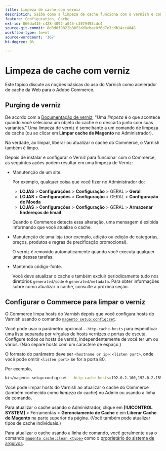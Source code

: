 ```yaml
---
title: Limpeza de cache com verniz
description: Saiba como a limpeza de cache funciona com o Vernish e como um acelerador de cache da Web para o aplicativo do Adobe Commerce.
feature: Configuration, Cache
exl-id: 866da415-c428-4092-a045-c3079493cdc4
source-git-commit: 8d0d8f9822b88f2dd8cbae8f6d7e3cdb14cc4848
workflow-type: tm+mt
source-wordcount: '367'
ht-degree: 0%

---
```


# Limpeza de cache com verniz

Este tópico discute as noções básicas do uso do Varnish como acelerador de cache da Web para o Adobe Commerce.

## Purging de verniz

De acordo com a [Documentação de verniz](https://www.varnish-cache.org/docs/trunk/users-guide/purging.html), &quot;Uma *limpeza* é o que acontece quando você seleciona um objeto do cache e o descarta junto com suas variantes.&quot; Uma limpeza de verniz é semelhante a um comando de limpeza de cache (ou ao clicar em **Limpar cache de Magento** no Administrador).

Na verdade, ao limpar, liberar ou atualizar o cache do Commerce, o Varnish também é limpo.

Depois de instalar e configurar o Verniz para funcionar com o Commerce, as seguintes ações podem resultar em uma limpeza de Verniz:

- Manutenção de um site.

  Por exemplo, qualquer coisa que você fizer no Administrador do:

   - **LOJAS** > **Configurações** > **Configuração** > GERAL > **Geral**
   - **LOJAS** > **Configurações** > **Configuração** > GERAL > **Configuração de Moeda**
   - **LOJAS** > **Configurações** > **Configuração** > GERAL > **Armazenar Endereços de Email**

  Quando o Commerce detecta essa alteração, uma mensagem é exibida informando que você atualize o cache.

- Manutenção de uma loja (por exemplo, adição ou edição de categorias, preços, produtos e regras de precificação promocional).

  O verniz é removido automaticamente quando você executa qualquer uma dessas tarefas.

- Mantendo código-fonte.

  Você deve atualizar o cache e também excluir periodicamente tudo nos diretórios `generated/code` e `generated/metadata`. Para obter informações sobre como atualizar o cache, consulte a próxima seção.

## Configurar o Commerce para limpar o verniz

O Commerce limpa hosts do Varnish depois que você configura hosts do Varnish usando o comando [`magento setup:config:set`](https://devdocs.magento.com/guides/v2.4/reference/cli/magento.html#setupconfigset).

Você pode usar o parâmetro opcional `--http-cache-hosts` para especificar uma lista separada por vírgulas de hosts vernizes e portas de escuta. Configure todos os hosts de verniz, independentemente de você ter um ou vários. (Não separe hosts com um caractere de espaço.)

O formato do parâmetro deve ser `<hostname or ip>:<listen port>`, onde você pode omitir `<listen port>` se for a porta 80.

Por exemplo,

```bash
bin/magento setup:config:set --http-cache-hosts=192.0.2.100,192.0.2.155:6081
```

Você pode limpar hosts do Varnish ao atualizar o cache do Commerce (também conhecido como *limpeza* do cache) no Admin ou usando a linha de comando.

Para atualizar o cache usando o Administrador, clique em **[!UICONTROL SYSTEM]** > Ferramentas > **Gerenciamento de Cache** e em **Liberar Cache de Magento** na parte superior da página. (Você também pode atualizar tipos de cache individuais.)

Para atualizar o cache usando a linha de comando, você geralmente usa o comando [`magento cache:clean <type>`](../cli/manage-cache.md#clean-and-flush-cache-types) como o [proprietário do sistema de arquivos](../../installation/prerequisites/file-system/overview.md).
